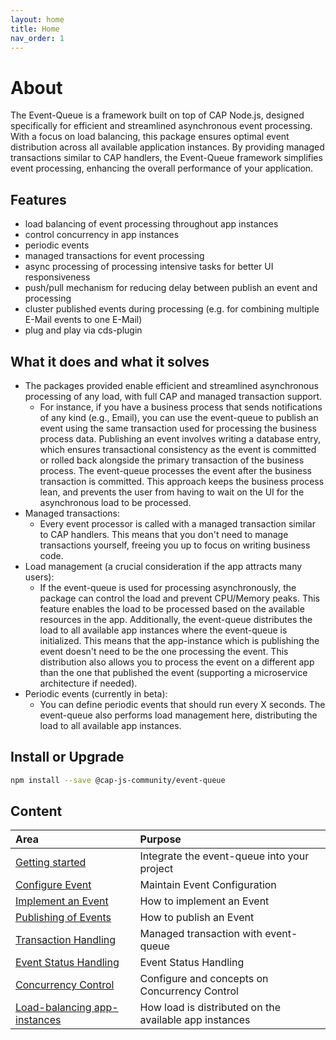 ```yaml
---
layout: home
title: Home
nav_order: 1
---
```


# About

The Event-Queue is a framework built on top of CAP Node.js, designed specifically for efficient and
streamlined asynchronous event processing. With a focus on load balancing, this package ensures optimal
event distribution across all available application instances. By providing managed transactions similar to CAP
handlers,
the Event-Queue framework simplifies event processing, enhancing the overall performance of your application.

## Features

- load balancing of event processing throughout app instances
- control concurrency in app instances
- periodic events
- managed transactions for event processing
- async processing of processing intensive tasks for better UI responsiveness
- push/pull mechanism for reducing delay between publish an event and processing
- cluster published events during processing (e.g. for combining multiple E-Mail events to one E-Mail)
- plug and play via cds-plugin

## What it does and what it solves

- The packages provided enable efficient and streamlined asynchronous processing of any load, with full CAP and managed transaction support.
  - For instance, if you have a business process that sends notifications of any kind (e.g., Email), you can use the event-queue to publish an event using the same transaction used for processing the business process data. Publishing an event involves writing a database entry, which ensures transactional consistency as the event is committed or rolled back alongside the primary transaction of the business process. The event-queue processes the event after the business transaction is committed. This approach keeps the business process lean, and prevents the user from having to wait on the UI for the asynchronous load to be processed.
- Managed transactions:
  - Every event processor is called with a managed transaction similar to CAP handlers. This means that you don't need to manage transactions yourself, freeing you up to focus on writing business code.
- Load management (a crucial consideration if the app attracts many users):
  - If the event-queue is used for processing asynchronously, the package can control the load and prevent CPU/Memory peaks. This feature enables the load to be processed based on the available resources in the app. Additionally, the event-queue distributes the load to all available app instances where the event-queue is initialized. This means that the app-instance which is publishing the event doesn't need to be the one processing the event. This distribution also allows you to process the event on a different app than the one that published the event (supporting a microservice architecture if needed).
- Periodic events (currently in beta):
  - You can define periodic events that should run every X seconds. The event-queue also performs load management here, distributing the load to all available app instances.

## Install or Upgrade

```bash
npm install --save @cap-js-community/event-queue
```

## Content

| Area                                         | Purpose                                                |
| :------------------------------------------- | :----------------------------------------------------- |
| [Getting started](setup)                     | Integrate the event-queue into your project            |
| [Configure Event](configure-event)           | Maintain Event Configuration                           |
| [Implement an Event](implement-event)        | How to implement an Event                              |
| [Publishing of Events](publish-event)        | How to publish an Event                                |
| [Transaction Handling](transaction-handling) | Managed transaction with event-queue                   |
| [Event Status Handling](status-handling)     | Event Status Handling                                  |
| [Concurrency Control](setup)                 | Configure and concepts on Concurrency Control          |
| [Load-balancing app-instances](setup)        | How load is distributed on the available app instances |

